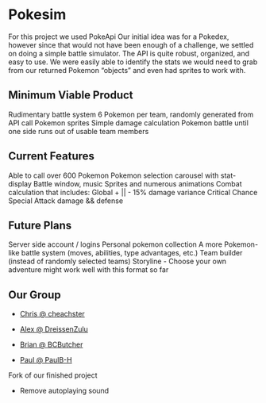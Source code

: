 # Pokesim

For this project we used PokeApi
Our initial idea was for a Pokedex, however since that would not have been enough of a challenge, we settled on doing a simple battle simulator.
The API is quite robust, organized, and easy to use. We were easily able to identify the stats we would need to grab from our returned Pokemon “objects” and even had sprites to work with.

## Minimum Viable Product

Rudimentary battle system
6 Pokemon per team, randomly generated from API call
Pokemon sprites
Simple damage calculation 
Pokemon battle until one side runs out of usable team members

## Current Features

Able to call over 600 Pokemon
Pokemon selection carousel with stat-display
Battle window, music
Sprites and numerous animations
Combat calculation that includes:
Global + || - 15% damage variance
Critical Chance
Special Attack damage && defense

## Future Plans

Server side account / logins
Personal pokemon collection
A more Pokemon-like battle system (moves, abilities, type advantages, etc.)
Team builder (instead of randomly selected teams)
Storyline - Choose your own adventure might work well with this format so far

## Our Group
 - [Chris @ cheachster](https://github.com/cheachster/)

 - [Alex @ DreissenZulu](https://github.com/DreissenZulu/)

 - [Brian @ BCButcher](https://github.com/BCButcher/)

 - [Paul @ PaulB-H](https://github.com/PaulB-H/)
 
 Fork of our finished project
  - Remove autoplaying sound
